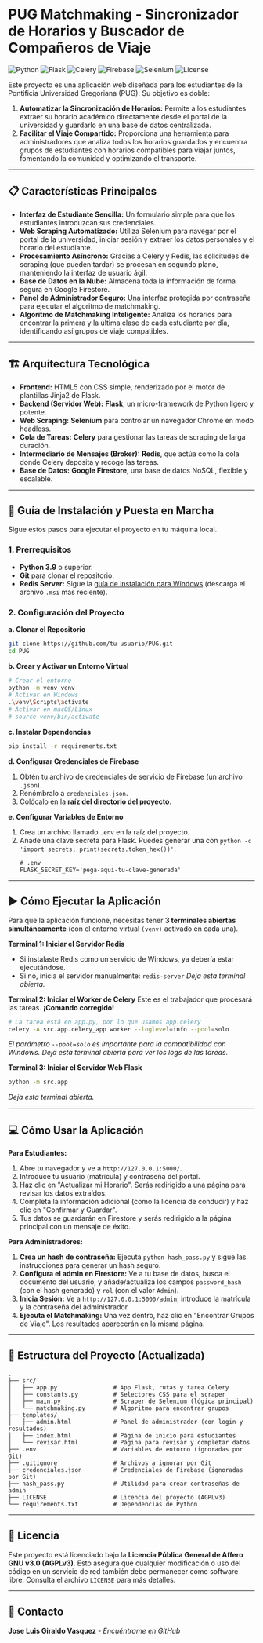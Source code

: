 # PUG Matchmaking - Sincronizador de Horarios y Buscador de Compañeros de Viaje

![Python](https://img.shields.io/badge/Python-3.9%2B-blue.svg) ![Flask](https://img.shields.io/badge/Flask-2.x-black.svg) ![Celery](https://img.shields.io/badge/Celery-5.x-green.svg) ![Firebase](https://img.shields.io/badge/Firebase-Firestore-orange.svg) ![Selenium](https://img.shields.io/badge/Selenium-4.x-yellow.svg) ![License](https://img.shields.io/badge/License-AGPL%20v3-blue.svg)

Este proyecto es una aplicación web diseñada para los estudiantes de la Pontificia Universidad Gregoriana (PUG). Su objetivo es doble:
1.  **Automatizar la Sincronización de Horarios:** Permite a los estudiantes extraer su horario académico directamente desde el portal de la universidad y guardarlo en una base de datos centralizada.
2.  **Facilitar el Viaje Compartido:** Proporciona una herramienta para administradores que analiza todos los horarios guardados y encuentra grupos de estudiantes con horarios compatibles para viajar juntos, fomentando la comunidad y optimizando el transporte.

---

## 📋 Características Principales

*   **Interfaz de Estudiante Sencilla:** Un formulario simple para que los estudiantes introduzcan sus credenciales.
*   **Web Scraping Automatizado:** Utiliza Selenium para navegar por el portal de la universidad, iniciar sesión y extraer los datos personales y el horario del estudiante.
*   **Procesamiento Asíncrono:** Gracias a Celery y Redis, las solicitudes de scraping (que pueden tardar) se procesan en segundo plano, manteniendo la interfaz de usuario ágil.
*   **Base de Datos en la Nube:** Almacena toda la información de forma segura en Google Firestore.
*   **Panel de Administrador Seguro:** Una interfaz protegida por contraseña para ejecutar el algoritmo de matchmaking.
*   **Algoritmo de Matchmaking Inteligente:** Analiza los horarios para encontrar la primera y la última clase de cada estudiante por día, identificando así grupos de viaje compatibles.

---

## 🏗️ Arquitectura Tecnológica

*   **Frontend:** HTML5 con CSS simple, renderizado por el motor de plantillas Jinja2 de Flask.
*   **Backend (Servidor Web):** **Flask**, un micro-framework de Python ligero y potente.
*   **Web Scraping:** **Selenium** para controlar un navegador Chrome en modo headless.
*   **Cola de Tareas:** **Celery** para gestionar las tareas de scraping de larga duración.
*   **Intermediario de Mensajes (Broker):** **Redis**, que actúa como la cola donde Celery deposita y recoge las tareas.
*   **Base de Datos:** **Google Firestore**, una base de datos NoSQL, flexible y escalable.

---

## 🚀 Guía de Instalación y Puesta en Marcha

Sigue estos pasos para ejecutar el proyecto en tu máquina local.

### 1. Prerrequisitos

*   **Python 3.9** o superior.
*   **Git** para clonar el repositorio.
*   **Redis Server:** Sigue la [guía de instalación para Windows](https://github.com/tporadowski/redis/releases) (descarga el archivo `.msi` más reciente).

### 2. Configuración del Proyecto

**a. Clonar el Repositorio**
```bash
git clone https://github.com/tu-usuario/PUG.git
cd PUG
```

**b. Crear y Activar un Entorno Virtual**
```bash
# Crear el entorno
python -m venv venv
# Activar en Windows
.\venv\Scripts\activate
# Activar en macOS/Linux
# source venv/bin/activate
```

**c. Instalar Dependencias**
```bash
pip install -r requirements.txt
```

**d. Configurar Credenciales de Firebase**
1.  Obtén tu archivo de credenciales de servicio de Firebase (un archivo `.json`).
2.  Renómbralo a `credenciales.json`.
3.  Colócalo en la **raíz del directorio del proyecto**.

**e. Configurar Variables de Entorno**
1.  Crea un archivo llamado `.env` en la raíz del proyecto.
2.  Añade una clave secreta para Flask. Puedes generar una con `python -c 'import secrets; print(secrets.token_hex())'`.
    ```env
    # .env
    FLASK_SECRET_KEY='pega-aqui-tu-clave-generada'
    ```

---

## ▶️ Cómo Ejecutar la Aplicación

Para que la aplicación funcione, necesitas tener **3 terminales abiertas simultáneamente** (con el entorno virtual `(venv)` activado en cada una).

**Terminal 1: Iniciar el Servidor Redis**
*   Si instalaste Redis como un servicio de Windows, ya debería estar ejecutándose.
*   Si no, inicia el servidor manualmente: `redis-server`
*Deja esta terminal abierta.*

**Terminal 2: Iniciar el Worker de Celery**
Este es el trabajador que procesará las tareas. **¡Comando corregido!**
```bash
# La tarea está en app.py, por lo que usamos app.celery
celery -A src.app.celery_app worker --loglevel=info --pool=solo
```
*El parámetro `--pool=solo` es importante para la compatibilidad con Windows. Deja esta terminal abierta para ver los logs de las tareas.*

**Terminal 3: Iniciar el Servidor Web Flask**
```bash
python -m src.app
```
*Deja esta terminal abierta.*

---

## 💻 Cómo Usar la Aplicación

**Para Estudiantes:**
1.  Abre tu navegador y ve a `http://127.0.0.1:5000/`.
2.  Introduce tu usuario (matrícula) y contraseña del portal.
3.  Haz clic en "Actualizar mi Horario". Serás redirigido a una página para revisar los datos extraídos.
4.  Completa la información adicional (como la licencia de conducir) y haz clic en "Confirmar y Guardar".
5.  Tus datos se guardarán en Firestore y serás redirigido a la página principal con un mensaje de éxito.

**Para Administradores:**
1.  **Crea un hash de contraseña:** Ejecuta `python hash_pass.py` y sigue las instrucciones para generar un hash seguro.
2.  **Configura el admin en Firestore:** Ve a tu base de datos, busca el documento del usuario, y añade/actualiza los campos `password_hash` (con el hash generado) y `rol` (con el valor `Admin`).
3.  **Inicia Sesión:** Ve a `http://127.0.0.1:5000/admin`, introduce la matrícula y la contraseña del administrador.
4.  **Ejecuta el Matchmaking:** Una vez dentro, haz clic en "Encontrar Grupos de Viaje". Los resultados aparecerán en la misma página.

---

## 📂 Estructura del Proyecto (Actualizada)

```
.
├── src/
│   ├── app.py                # App Flask, rutas y tarea Celery
│   ├── constants.py          # Selectores CSS para el scraper
│   ├── main.py               # Scraper de Selenium (lógica principal)
│   └── matchmaking.py        # Algoritmo para encontrar grupos
├── templates/
│   ├── admin.html            # Panel de administrador (con login y resultados)
│   ├── index.html            # Página de inicio para estudiantes
│   └── revisar.html          # Página para revisar y completar datos
├── .env                      # Variables de entorno (ignoradas por Git)
├── .gitignore                # Archivos a ignorar por Git
├── credenciales.json         # Credenciales de Firebase (ignoradas por Git)
├── hash_pass.py              # Utilidad para crear contraseñas de admin
├── LICENSE                   # Licencia del proyecto (AGPLv3)
└── requirements.txt          # Dependencias de Python
```

---

## 📜 Licencia

Este proyecto está licenciado bajo la **Licencia Pública General de Affero GNU v3.0 (AGPLv3)**. Esto asegura que cualquier modificación o uso del código en un servicio de red también debe permanecer como software libre. Consulta el archivo `LICENSE` para más detalles.

---

## 📧 Contacto

**Jose Luis Giraldo Vasquez** - *Encuéntrame en GitHub*
